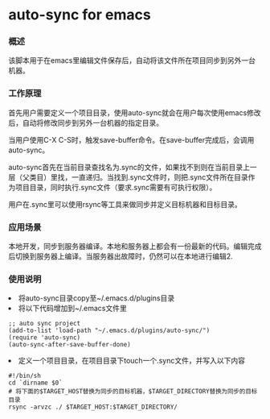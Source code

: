 # auto-sync for emacs

### 概述
该脚本用于在emacs里编辑文件保存后，自动将该文件所在项目同步到另外一台机器。

### 工作原理
首先用户需要定义一个项目目录，使用auto-sync就会在用户每次使用emacs修改后，自动将修改同步到另外一台机器的指定目录。

当用户使用C-X C-S时，触发save-buffer命令。在save-buffer完成后，会调用auto-sync。

auto-sync首先在当前目录查找名为.sync的文件，如果找不到则在当前目录上一层（父类目）里找，一直递归。当找到.sync文件时，则把.sync文件所在目录作为项目目录，同时执行.sync文件（要求.sync需要有可执行权限）。

用户在.sync里可以使用rsync等工具来做同步并定义目标机器和目标目录。

### 应用场景
本地开发，同步到服务器编译。本地和服务器上都会有一份最新的代码。编辑完成后切换到服务器上编译。当服务器出故障时，仍然可以在本地进行编辑2. 

### 使用说明

<li> 将auto-sync目录copy至~/.emacs.d/plugins目录
<li> 将以下代码增加到~/.emacs文件里

```
;; auto sync project
(add-to-list 'load-path "~/.emacs.d/plugins/auto-sync/")
(require 'auto-sync)
(auto-sync-after-save-buffer-done)
```
<li> 定义一个项目目录，在项目目录下touch一个.sync文件，并写入以下内容

```
#!/bin/sh
cd `dirname $0`
# 将下面的$TARGET_HOST替换为同步的目标机器，$TARGET_DIRECTORY替换为同步的目标目录
rsync -arvzc ./ $TARGET_HOST:$TARGET_DIRECTORY/
```
